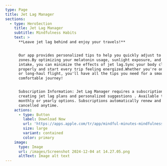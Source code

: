 ```yaml
---
type: Page
title: Jet Lag Manager
sections:
  - type: HeroSection
    title: Jet Lag Manager
    subtitle: Mindfulness Habits
    text: >
      **Leave jet lag behind and enjoy your travels!**


      Our app provides personalized tips to help you quickly adjust to new time
      zones.By optimizing your melatonin usage, sunlight exposure, and caffeine
      intake, you can minimize the effects of jet lag.Sync your body clock
      properly and start every trip feeling energized.Whether you're on a short
      or long-haul flight, you'll have all the tips you need for a smooth and
      comfortable journey!


      Subscription Information: Jet Lag Manager requires a subscription for
      creating jet lag plans and personalized suggestions . Available through
      monthly or yearly options. Subscriptions automatically renew and can be
      cancelled anytime.
    actions:
      - type: Button
        label: Download Now
        url: 'https://apps.apple.com/tr/app/mindful-minutes-mindfulness/id6737522844'
        size: large
        variant: contained
        color: primary
    image:
      type: Image
      url: /images/Screenshot 2024-12-04 at 14.27.05.png
      altText: Image alt text
---
```

